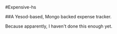 #Expensive-hs 

##A Yesod-based, Mongo backed expense tracker.

Because apparently, I haven't done this enough yet.
